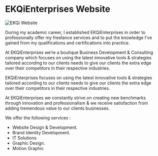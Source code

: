 <h1>EKQiEnterprises Website</h1>

<img href="https://lh3.googleusercontent.com/pw/ABLVV85XfldimQjrIO0rQ2ygQIjeRXic1CBz1x7LANbjQkqtvF2QtaSmeXX-M5gJvWkAWjv0-h38QvGqJRNAnuz-Sph2424Nw26bNyF5OFG7tGGD3cOhgukN8B8XNEVsHQ5BtOl05PSTAgYHXx_Mg3FNgqEx=w1291-h913-s-no-gm?authuser=0" alt="EKQi Website">

<p>During my academic career, I established EKQiEnterprises in order to professionally offer my freelance services and to put the knowledge I've gained from my qualifications and certifications into practice.</p>

<p>At EKQiEnterprises we’re a boutique Business Development & Consulting company which 
  focuses on using the latest innovative tools & strategies tailored according to our clients 
  needs to give our clients the extra edge over their competitors in their respective industries. 
</p>

<p>
  EKQiEnterprises focuses on using the latest innovative tools & strategies tailored according to our clients needs to give our clients the extra edge over their competitors in their respective industries.
</p>

<p>
  At EKQiEnterprises we constantly strive on creating new benchmarks through innovation and professionalism & we receive satisfaction from adding tremendous value to our clients businesses.
</p>

<p>
  We offer the following services : 
</p>

<ul>
  <li>Website Design & Development.</li>
  <li>Brand Identity Development.</li>
  <li>IT Solutions</li>
  <li>Graphic Design.</li>
  <li>Motion Graphic</li>
</ul>
